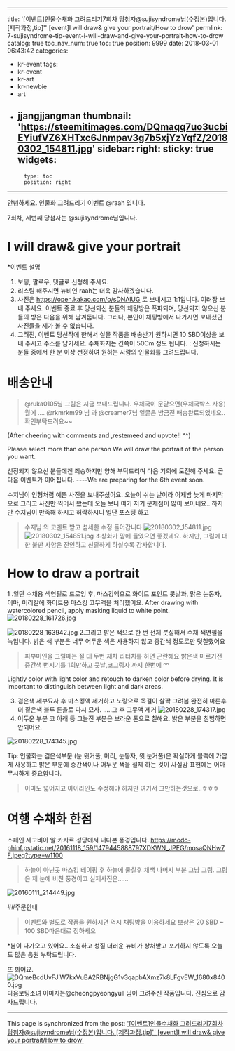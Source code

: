 
---
title: '[이벤트]인물수채화 그려드리기7회차 당첨자@sujisyndrome님(수정본)입니다. [제작과정,tip]'' [event]I will draw& give your portrait/How to drow'
permlink: 7-sujisyndrome-tip-event-i-will-draw-and-give-your-portrait-how-to-drow
catalog: true
toc_nav_num: true
toc: true
position: 9999
date: 2018-03-01 06:43:42
categories:
- kr-event
tags:
- kr-event
- kr-art
- kr-newbie
- art
- jjangjjangman
thumbnail: 'https://steemitimages.com/DQmaqq7uo3ucbiEYiufVZ6XHTxc6Jnmpav3g7b5xjYzYqfZ/20180302_154811.jpg'
sidebar:
    right:
        sticky: true
widgets:
    -
        type: toc
        position: right
---


안녕하세요.
 인물화 그려드리기 이벤트 @raah 입니다.

7회차, 세번째 당첨자는 @sujisyndrome님입니다.

# I will draw& give your portrait
*이벤트 설명

1. 보팅, 팔로우, 댓글로 신청해 주세요.
2. 리스팀 해주시면 뉴비인 raah는 더욱 감사하겠습니다.
3. 사진은 https://open.kakao.com/o/sDNAlUG 로 보내시고 1:1입니다. 여러장 보내 주세요.
이벤트 종료 후 당선되신 분들의 채팅방은 폭파되며,
당선되지 않으신 분들의 방은 다음을 위해 남겨둡니다.
그러나, 본인이 채팅방에서 나가시면 보내셨던 사진들을 제가 볼 수 없습니다.
4. 그려진, 이벤트 당선작에 한해서 실물 작품을 배송받기 원하시면 10 SBD이상을 보내 주시고 주소를 남기세요.
수채화지는 긴쪽이 50Cm 정도 됩니다.
: 신청하시는 분들 중에서 한 분 이상 선정하여
원하는 사람의 인물화를 그려드립니다.

# 배송안내
 >@ruka0105님 그림은 지금 보내드립니다.
>우체국이 문닫으면(우체국박스 사용) 월에 ....
>@rkmrkm99 님 과 @creamer7님 얼굴은 방금전 배송완료되었네요..확인부탁드려요~~

(After cheering with comments and ,restemeed and upvote!! ^^)

Please select more than one person
We will draw the portrait of the person you want.


선정되지 않으신 분들에겐 죄송하지만 양해 부탁드리며 다음 기회에 도전해 주세요.
곧 다음 이벤트가 이어집니다.
----We are preparing for the 6th event soon.

 
수지님이 인형처럼 예쁜 사진을 보내주셨어요. 
오늘이 쉬는 날이라 어제밤 늦게 마지막으로 그리고 
사진만 찍어서 왔는데
오늘 보니 여기 저기 문제점이 많이 보이네요..
하지만 수지님이 만족해 하시고 허락하시니 일단 포스팅 하고
>수지님 의 코멘트 받고 섬세한  수정  들어갑니다
![20180302_154811.jpg](https://steemitimages.com/DQmaqq7uo3ucbiEYiufVZ6XHTxc6Jnmpav3g7b5xjYzYqfZ/20180302_154811.jpg)
   ![20180302_154851.jpg](https://steemitimages.com/DQmctn4pHRVpYCW1LhpToBZ7e5aZF4HuZzHcjqxd1Z5cQAQ/20180302_154851.jpg)
초상화가 맘에 들었으면 좋겠네요. 하지만,
그림에 대한 불만 사항은 잔인하고 신랄하게 하실수록
감사합니다.


# How to draw a portrait
1 .일단 수채용 색연필로 드로잉 후, 마스킹액으로 화이트 포인트
콧날과, 맑은 눈동자, 이마, 머리칼에 화이트용 마스킹 고무액을 처리했어요.
After drawing with watercolored pencil, apply masking liquid to white point.
![20180228_161726.jpg](https://steemitimages.com/DQmZJuGZqYN4RxHY6nNMkiPPsYJKz6dgTMsE6LduKVfkPkQ/20180228_161726.jpg)

![20180228_163942.jpg](https://steemitimages.com/DQmeTTvFHnbn17LWJ9J4pqwp8sCy7mYqWLiZF8GUxVGioQB/20180228_163942.jpg)
2.그리고 밝은 색으로 한 번 전체 붓질해서 수채 색연필을 녹입니다.
밝은 색 부분은 너무 어두운 색은 사용하지 않고
중간색 정도로만 덧칠했어요
> 피부미인을 그릴때는 절 대 두번 재차 리터치를 하면 곤란해요
>밝은색 마르기전 중간색 번지기를 1회만하고 콧날,코그림자 까지  한번에 ^^

Lightly color with light color and retouch to darken color before drying.
It is important to distinguish between light and dark areas.


3. 검은색 세부묘사 후 마스킹액 제거하고 노랑으로 목걸이 살짝 그려봄
완전히 마른후 더 짙은색 블루 톤을로 다시 묘사. .....그 후 고무액 제거
 ![20180228_174317.jpg](https://steemitimages.com/DQmeSKCjWeay6gSi6eRSRnXTabJXZBSYktcH7ynMw11AZWt/20180228_174317.jpg)
4. 어두운 부분 
코 아래 등 그늘진 부분은 브라운 톤으로 칠해요. 밝은 부분을 침범하면 안되어요.

![20180228_174345.jpg](https://steemitimages.com/DQmSi7XPfEFQVFyCMWsjGv5arvLPkCyWbqvTnbnGRsLm1tE/20180228_174345.jpg)

Tip: 인물화는 검은색부분 (눈 윗거풀, 머리, 눈동자, 윗 눈거풀)은 확실하게 블랙에 가깝게 사용하고
밝은 부분에 중간색이나 어두운 색을 절제 하는 것이 사실감 표현에는 어마무시하게 중요함니다.
 > 이마도 넓어지고 아이라인도 수정해야 하지만 여기서 그만하는것으로..ㅎㅎㅎ

 
# 여행 수채화 한점
스페인 세고비아 알 카사르 성당에서 내다본 풍경입니다. 
https://modo-phinf.pstatic.net/20161118_159/1479445888797XDKWN_JPEG/mosaQNHw7F.jpeg?type=w1100
>하늘이 아닌곳 마스킹 테이핑 후 하늘에 물칠후 채색
>나머지 부분 그냥 그림.
그림은 제 눈에 비친 풍경이고 
>  실제사진은......

![20160111_214449.jpg](https://steemitimages.com/DQmZU9NzN9LQ29Gg1QPFgvRPrTYGcM8EeCBuoBUWC5trrBp/20160111_214449.jpg)

##주문안내

> 이벤트와 별도로 작품을 원하시면 역시 채팅방을 이용하세요
> 보상은 20 SBD ~ 100 SBD마음대로 정하세요



*봄이 다가오고 있어요...소심하고 성질 더러운 뉴비가 상처받고 포기하지 않도록
오늘도 많은 응원 부탁드립니다.

또 뵈어요.
![DQmeBcdUvFJiW7kxVuBA2RBNjgG1v3qapbAXmz7k8LFgvEW_1680x8400.jpg](https://steemitimages.com/DQmbcuEBmB37t59W96f3erZnaPjTEn8Dp5VmhUts8LNF9x3/DQmeBcdUvFJiW7kxVuBA2RBNjgG1v3qapbAXmz7k8LFgvEW_1680x8400.jpg)
다음보팅소녀 이미지는@cheongpyeongyull 님이 그려주신  작품입니다. 진심으로 감사드립니다.

- - -

This page is synchronized from the post: ['[이벤트]인물수채화 그려드리기7회차 당첨자@sujisyndrome님(수정본)입니다. [제작과정,tip]'' [event]I will draw& give your portrait/How to drow'](https://steemit.com/@raah/7-sujisyndrome-tip-event-i-will-draw-and-give-your-portrait-how-to-drow)
